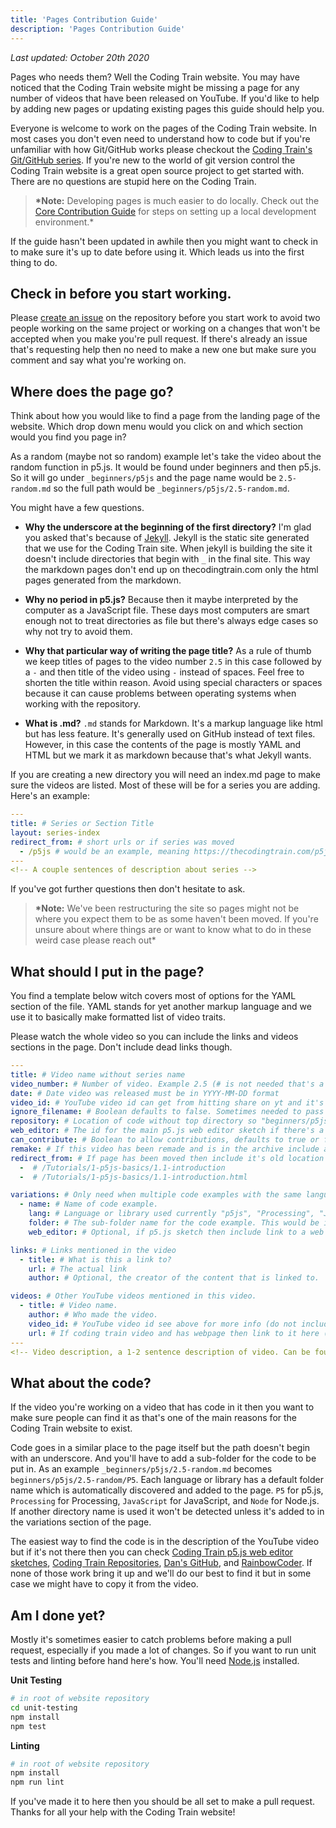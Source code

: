 ```yaml
---
title: 'Pages Contribution Guide'
description: 'Pages Contribution Guide'
---
```


_Last updated: October 20th 2020_

Pages who needs them? Well the Coding Train website. You may have noticed that the Coding Train website might be missing a page for any number of videos that have been released on YouTube. If you'd like to help by adding new pages or updating existing pages this guide should help you.

Everyone is welcome to work on the pages of the Coding Train website. In most cases you don't even need to understand how to code but if you're unfamiliar with how Git/GitHub works please checkout the [Coding Train's Git/GitHub series](https://thecodingtrain.com/beginners/git-and-github/). If you're new to the world of git version control the Coding Train website is a great open source project to get started with. There are no questions are stupid here on the Coding Train.

> **\*Note:** Developing pages is much easier to do locally. Check out the [Core Contribution Guide](https://thecodingtrain.com/Guides/core-contribution-guide.html) for steps on setting up a local development environment.\*

If the guide hasn't been updated in awhile then you might want to check in to make sure it's up to date before using it. Which leads us into the first thing to do.

## Check in before you start working.

Please [create an issue](https://github.com/CodingTrain/website/issues/new) on the repository before you start work to avoid two people working on the same project or working on a changes that won't be accepted when you make you're pull request. If there's already an issue that's requesting help then no need to make a new one but make sure you comment and say what you're working on.

## Where does the page go?

Think about how you would like to find a page from the landing page of the website. Which drop down menu would you click on and which section would you find you page in?

As a random (maybe not so random) example let's take the video about the random function in p5.js. It would be found under beginners and then p5.js. So it will go under `_beginners/p5js` and the page name would be `2.5-random.md` so the full path would be `_beginners/p5js/2.5-random.md`.

You might have a few questions.

- **Why the underscore at the beginning of the first directory?** I'm glad you asked that's because of [Jekyll](https://jekyllrb.com/). Jekyll is the static site generated that we use for the Coding Train site. When jekyll is building the site it doesn't include directories that begin with `_` in the final site. This way the markdown pages don't end up on thecodingtrain.com only the html pages generated from the markdown.

- **Why no period in p5.js?** Because then it maybe interpreted by the computer as a JavaScript file. These days most computers are smart enough not to treat directories as file but there's always edge cases so why not try to avoid them.

- **Why that particular way of writing the page title?** As a rule of thumb we keep titles of pages to the video number `2.5` in this case followed by a `-` and then title of the video using `-` instead of spaces. Feel free to shorten the title within reason. Avoid using special characters or spaces because it can cause problems between operating systems when working with the repository.

- **What is .md?** `.md` stands for Markdown. It's a markup language like html but has less feature. It's generally used on GitHub instead of text files. However, in this case the contents of the page is mostly YAML and HTML but we mark it as markdown because that's what Jekyll wants.

If you are creating a new directory you will need an index.md page to make sure the videos are listed. Most of these will be for a series you are adding. Here's an example:

```yaml
---
title: # Series or Section Title
layout: series-index
redirect_from: # short urls or if series was moved
  - /p5js # would be an example, meaning https://thecodingtrain.com/p5js goes to this page
---
<!-- A couple sentences of description about series -->
```

If you've got further questions then don't hesitate to ask.

> **\*Note:** We've been restructuring the site so pages might not be where you expect them to be as some haven't been moved. If you're unsure about where things are or want to know what to do in these weird case please reach out\*

## What should I put in the page?

You find a template below witch covers most of options for the YAML section of the file. YAML stands for yet another markup language and we use it to basically make formatted list of video traits.

Please watch the whole video so you can include the links and videos sections in the page. Don't include dead links though.

```yaml
---
title: # Video name without series name
video_number: # Number of video. Example 2.5 (# is not needed that's a comment in yaml).
date: # Date video was released must be in YYYY-MM-DD format
video_id: # YouTube video id can get from hitting share on yt and it's the string after https://youtu.be/
ignore_filename: # Boolean defaults to false. Sometimes needed to pass unit tests with files that have 0.something as the number. Only use if necessary.
repository: # Location of code without top directory so "beginners/p5js/<code folder name>" would be "/p5js/<code folder name>"
web_editor: # The id for the main p5.js web editor sketch if there's a p5.js example.
can_contribute: # Boolean to allow contributions, defaults to true or false based on folder configuration in _config.yml
remake: # If this video has been remade and is in the archive include a the location of new page without .md. Example /beginners/p5js/1.3-shapes-and-drawing.
redirect_from: # If page has been moved then include it's old location (next two lines are an example)
  -  # /Tutorials/1-p5js-basics/1.1-introduction
  -  # /Tutorials/1-p5js-basics/1.1-introduction.html

variations: # Only need when multiple code examples with the same languages or library. Example: two p5.js code examples.
  - name: # Name of code example.
    lang: # Language or library used currently "p5js", "Processing", "Javascript" and "Nodejs" are the only supported options.
    folder: # The sub-folder name for the code example. This would be instead of P5 or Processing which are the defaults.
    web_editor: # Optional, if p5.js sketch then include link to a web editor version

links: # Links mentioned in the video
  - title: # What is this a link to?
    url: # The actual link
    author: # Optional, the creator of the content that is linked to.

videos: # Other YouTube videos mentioned in this video.
  - title: # Video name.
    author: # Who made the video.
    video_id: # YouTube video id see above for more info (do not include if it's a coding train video and it has a webpage.
    url: # If coding train video and has webpage then link to it here (example "/learning/nature-of-code/1.4-static-functions").
---
<!-- Video description, a 1-2 sentence description of video. Can be found at the beginning of the YouTube description. -->
```

## What about the code?

If the video you're working on a video that has code in it then you want to make sure people can find it as that's one of the main reasons for the Coding Train website to exist.

Code goes in a similar place to the page itself but the path doesn't begin with an underscore. And you'll have to add a sub-folder for the code to be put in. As an example `_beginners/p5js/2.5-random.md` becomes `beginners/p5js/2.5-random/P5`. Each language or library has a default folder name which is automatically discovered and added to the page. `P5` for p5.js, `Processing` for Processing, `JavaScript` for JavaScript, and `Node` for Node.js. If another directory name is used it won't be detected unless it's added to in the variations section of the page.

The easiest way to find the code is in the description of the YouTube video but if it's not there then you can check [Coding Train p5.js web editor sketches](https://editor.p5js.org/codingtrain/sketches/), [Coding Train Repositories](https://github.com/CodingTrain), [Dan's GitHub](https://github.com/shiffman), and [RainbowCoder](https://github.com/RainbowCoder). If none of those work bring it up and we'll do our best to find it but in some case we might have to copy it from the video.

## Am I done yet?

Mostly it's sometimes easier to catch problems before making a pull request, especially if you made a lot of changes. So if you want to run unit tests and linting before hand here's how. You'll need [Node.js](https://nodejs.org) installed.

**Unit Testing**

```bash
# in root of website repository
cd unit-testing
npm install
npm test
```

**Linting**

```bash
# in root of website repository
npm install
npm run lint
```

If you've made it to here then you should be all set to make a pull request. Thanks for all your help with the Coding Train website!
